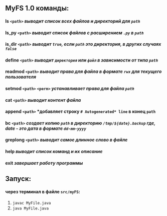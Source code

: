 ## MyFS 1.0 команды:
#### **ls** `<path>`               *выводит список всех файлов и директорий для `path`*
#### **ls_py** `<path>`            *выводит список файлов с расширением `.py` в `path`*
#### **is_dir** `<path>`           *выводит `true`, если `path` это директория, в других случаях `false`*
#### **define** `<path>`           *выводит `директория` или `файл` в зависимости от типа `path`*
#### **readmod** `<path>`          *выводит права для файла в формате `rwx` для текущего пользователя*
#### **setmod** `<path>` `<perm>`    *устанавливает права для файла `path`*
#### **cat** `<path>`              *выводит контент файла*
#### **append** `<path>`           *добавляет строку `# Autogenerated* line` в конец `path`
#### **bc** `<path>`               *создает копию `path` в директорию `/tmp/${date}.backup` где, date - это дата в формате `dd-mm-yyyy`*
#### **greplong** `<path>`         *выводит самое длинное слово в файле*
#### **help**                    *выводит список команд и их описание*
#### **exit**                   *завершает работу программы*
## Запуск:
#### через терминал в файле `src/myFS`:
1) `javac MyFile.java`
2) `java MyFile.java`
